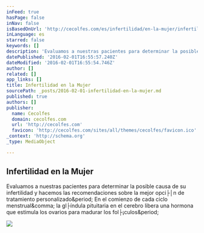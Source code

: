 ```yaml
---
inFeed: true
hasPage: false
inNav: false
isBasedOnUrl: 'http://cecolfes.com/es/infertilidad/en-la-mujer/infertilidad-en-la-mujer'
inLanguage: es
starred: false
keywords: []
description: 'Evaluamos a nuestras pacientes para determinar la posible causa de su infertilidad y hacemos las recomendaciones sobre la mejor opci├│n de tratamiento personalizado. En el comienzo de cada ciclo menstrual, la gl├índula pituitaria en el cerebro libera una hormona que estimula los ovarios para madurar los fol├¡culos.'
datePublished: '2016-02-01T16:55:57.240Z'
dateModified: '2016-02-01T16:55:54.746Z'
author: []
related: []
app_links: []
title: Infertilidad en la Mujer
sourcePath: _posts/2016-02-01-infertilidad-en-la-mujer.md
published: true
authors: []
publisher:
  name: Cecolfes
  domain: cecolfes.com
  url: 'http://cecolfes.com'
  favicon: 'http://cecolfes.com/sites/all/themes/cecolfes/favicon.ico'
_context: 'http://schema.org'
_type: MediaObject

---
```

<article style=""><h1>Infertilidad en la Mujer</h1><p>Evaluamos a nuestras pacientes para determinar la posible causa de su infertilidad y hacemos las recomendaciones sobre la mejor opci├│n de tratamiento personalizado&amp;period; En el comienzo de cada ciclo menstrual&amp;comma; la gl├índula pituitaria en el cerebro libera una hormona que estimula los ovarios para madurar los fol├¡culos&amp;period;</p><img src="http://cecolfes.com/sites/default/files/field/image/dreamstime_s_22507760ingles-espanol_5_0.jpg" /></article>